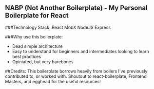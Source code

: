 ## NABP (Not Another Boilerplate) - My Personal Boilerplate for React

###Technology Stack:
React
MobX
NodeJS
Express

###Why use this boilerplate:
- Dead simple architecture
- Easy to understand for beginners and intermediates looking to learn best practices
- Opiniated, but very barebones

##Credits:
This boilerplate borrows heavily from boilers I've previously contributed to, or worked with. Shoutout to react-boilerplate, Frontend Masters, and egghead for the useful resources!